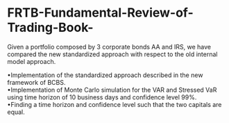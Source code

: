 # FRTB-Fundamental-Review-of-Trading-Book-
Given a portfolio composed by 3 corporate bonds AA and IRS, we have compared the new standardized approach with respect to the old internal model approach.

•Implementation of the standardized approach described in the new framework of BCBS.  
•Implementation of Monte Carlo simulation for the VAR and Stressed VaR using time horizon of 10 business days and confidence level 99%.  
•Finding a time horizon and confidence level such that the two capitals are equal.
